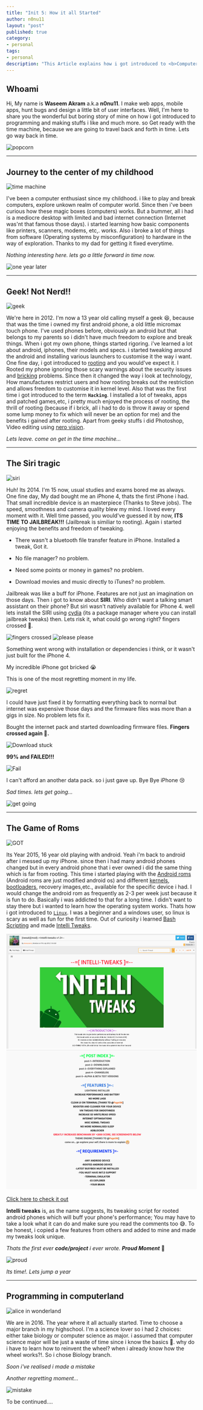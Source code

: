 ```yaml
---
title: "Init 5: How it all Started"
author: n0nu11
layout: "post"
published: true
category:
- personal
tags:
- personal
description: "This Article explains how i got introduced to <b>Computers, Kernels, Operating systems, Programming languages</b> and pretty much all the foundations that made me where i am now in <b>2020</b> by surfing through my history with the Time machine"
---
```

## Whoami

Hi, My name is __Waseem Akram__ a.k.a **n0nu11**. I make web apps, mobile apps, hunt bugs and design a little bit of user interfaces.
Well, I'm here to share you the wonderful but boring story of mine on how i got introduced to programming and making stuffs i like and much more. so Get ready with the time machine, because we are going to travel back and forth in time. Lets go way back in time.

![popcorn](https://media.giphy.com/media/tyqcJoNjNv0Fq/giphy.gif)

---

## Journey to the center of my childhood

![time machine](https://media.giphy.com/media/kxAX99ncvbPk4/giphy.gif)

I've been a computer enthusiast since my childhood. i like to play and break computers, explore unkown realm of computer world. Since then i've been curious how these magic boxes (computers) works. But a bummer, all i had is a mediocre desktop with limited and bad internet connection (Internet was'nt that famous those days). i started learning how basic components like printers, scanners, modems, etc,. works. Also i broke a lot of things from software (Operating systems by misconfiguration) to hardware in the way of exploration. Thanks to my dad for getting it fixed everytime.

_Nothing interesting here. lets go a little forward in time now._

![one year later](https://media.giphy.com/media/chPWemdEXVzD0Zhcce/giphy.gif)

---

## Geek! Not Nerd!!

![geek](https://media.giphy.com/media/s5u4GijpxgG4M/giphy.gif)

We're here in 2012. I'm now a 13 year old calling myself a geek 😆, because that was the time i owned my first android phone, a old little micromax touch phone. I've used phones before, obviously an android but that belongs to my parents so i didn't have much freedom to explore and break things. When i got my own phone, things started rigoring. i've learned a lot about android, iphones, their models and specs. i started tweaking around the android and installing various launchers to customise it the way i want. One fine day, i got introduced to [rooting](https://en.wikipedia.org/wiki/Rooting_(Android)) and you would've expect it. I Rooted my phone ignoring those scary warnings about the security issues and [bricking](https://en.wikipedia.org/wiki/Brick_(electronics)) problems. Since then it changed the way i look at technology, How manufactures restrict users and how rooting breaks out the restriction and allows freedom to customise it in kernel level. Also that was the first time i got introduced to the term **`Hacking`**. I installed a lot of tweaks, apps and patched games,etc, i pretty much enjoyed the process of rooting, the thrill of rooting (because if i brick, all i had to do is throw it away or spend some lump money to fix which will never be an option for me) and the benefits i gained after rooting. Apart from geeky stuffs i did Photoshop, Video editing using [nero vision](https://en.wikipedia.org/wiki/Nero_Vision).

_Lets leave. come on get in the time machine..._

---

## The Siri tragic

![siri](https://media.giphy.com/media/xTkcERIlUQywNbOlYA/giphy.gif)

Huh! Its 2014. I'm 15 now, usual studies and exams bored me as always. One fine day, My dad bought me an iPhone 4, thats the first iPhone i had. That small incredible device is an masterpiece (Thanks to Steve jobs). The speed, smoothness and camera quality blew my mind. I loved every moment with it. Well time passed, you would've guessed it by now, **ITS TIME TO JAILBREAK!!!** (Jailbreak is similiar to rooting). Again i started enjoying the benefits and freedom of tweaking.

- There wasn't a bluetooth file transfer feature in iPhone. Installed a tweak, Got it.
  
- No file manager? no problem.
  
- Need some points or money in games? no problem.
  
- Download movies and music directly to iTunes? no problem.
  
Jailbreak was like a buff for iPhone. Features are not just an imagination on those days. Then i got to know about **SIRI**. Who didn't want a talking smart assistant on their phone? But siri wasn't natively available for iPhone 4. well lets install the SIRI using [cydia](https://en.wikipedia.org/wiki/Cydia) (its a package manager where you can install jailbreak tweaks) then. Lets risk it, what could go wrong right? fingers crossed 🤞.

![fingers crossed](https://media.giphy.com/media/l0NwNrl4BtDD7JCx2/giphy.gif)
![please please](https://media.giphy.com/media/3orieTfp1MeFLiBQR2/giphy.gif)

Something went wrong with installation or dependencies i think, or it wasn't just built for the iPhone 4.

My incredible iPhone got bricked 😭

This is one of the most regretting moment in my life.

![regret](https://media.giphy.com/media/3oEjHGnY8oB4BHVTP2/giphy.gif)

I could have just fixed it by formatting everything back to normal but internet was expensive those days and the firmware files was more than a gigs in size. No problem lets fix it.

Bought the internet pack and started downloading firmware files. **Fingers crossed again 🤞.**

![Download stuck](https://media.giphy.com/media/3o7TKWzRShjaQxMGCk/giphy.gif)

**99% and FAILED!!!**

![Fail](https://media.giphy.com/media/l3V0DBUt0chMCKBKo/giphy.gif)

I can't afford an another data pack. so i just gave up. Bye Bye iPhone 😢

_Sad times. lets get going..._

![get going](https://media.giphy.com/media/xUOxf3aToeyp6EqURq/giphy.gif)

---

## The Game of Roms

![GOT](https://media.giphy.com/media/iwVHUKnyvZKEg/giphy.gif)

Its Year 2015, 16 year old playing with android. Yeah i'm back to android after i messed up my iPhone. since then i had many android phones changed but in every android phone that i ever owned i did the same thing which is far from rooting. This time i started playing with the [Android roms](https://en.wikipedia.org/wiki/List_of_custom_Android_distributions) (Android roms are just modified android os) and different [kernels](https://en.wikipedia.org/wiki/Kernel_(operating_system)), [bootloaders](https://en.wikipedia.org/wiki/Booting), recovery images,etc., available for the specific device i had. I would change the android rom as frequently as 2-3 per week just because it is fun to do. Basically i was addicted to that for a long time. I didn't want to stay there but i wanted to learn how the operating system works. Thats how i got introduced to [`Linux`](https://en.wikipedia.org/wiki/Linux). I was a beginner and a windows user, so linux is scary as well as fun for the first time. Out of curiosity i learned [Bash Scripting](https://en.wikipedia.org/wiki/Bash_(Unix_shell)) and made [Intelli Tweaks](https://forum.xda-developers.com/android/software-hacking/mod-intelli-tweaks-t3159308).

![Intelli tweaks](/assets/images/intelli_tweaks.png)
![Intelli tweaks 2](/assets/images/intelli_tweaks_2.png)

<a href="https://forum.xda-developers.com/android/software-hacking/mod-intelli-tweaks-t3159308" >Click here to check it out</a>

**Intelli tweaks** is, as the name suggests, Its tweaking script for rooted android phones which will buff your phone's performance; You may have to take a look what it can do and make sure you read the comments too 😅. To be honest, i copied a few features from others and added to mine and made my tweaks look unique.

_Thats the first ever **code/project** i ever wrote. **Proud Moment**_ 🎉

<!-- ![proud](https://media.giphy.com/media/l0He0cVv8lGggpruo/giphy.gif) -->
![proud](https://media.giphy.com/media/EbeugHT06pCr6/giphy.gif)

_Its time!. Lets jump a year_

---

## Programming in computerland

![alice in wonderland](https://media.giphy.com/media/38NNXN3e9ThTi/giphy.gif)

We are in 2016. The year where it all actually started. Time to choose a major branch in my highschool. I'm a science lover so i had 2 choices: either take biology or computer science as major. i assumed that computer science major will be just a waste of time since i know the basics 🤨. why do i have to learn how to reinvent the wheel? when i already know how the wheel works?!. So i chose Biology branch.

_Soon i've realised i made a mistake_

_Another regretting moment..._

![mistake](https://media.giphy.com/media/qUn01S2U4I46s/giphy.gif)


To be continued....